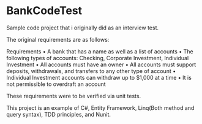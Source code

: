# BankCodeTest

Sample code project that i originally did as an interview test.

The original requirements are as follows:

Requirements
•         A bank that has a name as well as a list of accounts
•         The following types of accounts: Checking, Corporate Investment, Individual Investment
•         All accounts must have an owner
•         All accounts must support deposits, withdrawals, and transfers to any other type of account
•         Individual Investment accounts can withdraw up to $1,000 at a time
•         It is not permissible to overdraft an account

These requirements were to be verified via unit tests.

This project is an example of C#, Entity Framework, Linq(Both method and query syntax), TDD principles, and Nunit.
